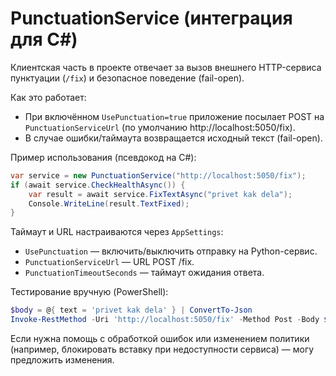 # PunctuationService (интеграция для C#)

Клиентская часть в проекте отвечает за вызов внешнего HTTP-сервиса пунктуации (`/fix`) и безопасное поведение (fail-open).

Как это работает:
- При включённом `UsePunctuation=true` приложение посылает POST на `PunctuationServiceUrl` (по умолчанию http://localhost:5050/fix).
- В случае ошибки/таймаута возвращается исходный текст (fail-open).

Пример использования (псевдокод на C#):

```csharp
var service = new PunctuationService("http://localhost:5050/fix");
if (await service.CheckHealthAsync()) {
    var result = await service.FixTextAsync("privet kak dela");
    Console.WriteLine(result.TextFixed);
}
```

Таймаут и URL настраиваются через `AppSettings`:
- `UsePunctuation` — включить/выключить отправку на Python-сервис.
- `PunctuationServiceUrl` — URL POST /fix.
- `PunctuationTimeoutSeconds` — таймаут ожидания ответа.

Тестирование вручную (PowerShell):

```powershell
$body = @{ text = 'privet kak dela' } | ConvertTo-Json
Invoke-RestMethod -Uri 'http://localhost:5050/fix' -Method Post -Body $body -ContentType 'application/json'
```

Если нужна помощь с обработкой ошибок или изменением политики (например, блокировать вставку при недоступности сервиса) — могу предложить изменения.
